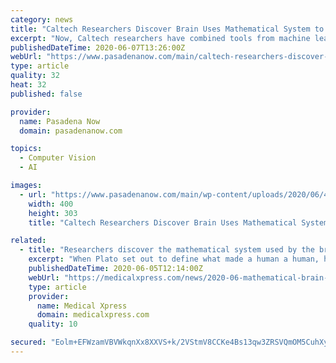 ```yaml
---
category: news
title: "Caltech Researchers Discover Brain Uses Mathematical System to Organize What You See"
excerpt: "Now, Caltech researchers have combined tools from machine learning and neuroscience to discover that the brain uses a mathematical system to organize visual objects according to their principal components."
publishedDateTime: 2020-06-07T13:26:00Z
webUrl: "https://www.pasadenanow.com/main/caltech-researchers-discover-brain-uses-mathematical-system-to-organize-what-you-see/"
type: article
quality: 32
heat: 32
published: false

provider:
  name: Pasadena Now
  domain: pasadenanow.com

topics:
  - Computer Vision
  - AI

images:
  - url: "https://www.pasadenanow.com/main/wp-content/uploads/2020/06/41586_2020_2350_Fig4_crop.max828.jpg"
    width: 400
    height: 303
    title: "Caltech Researchers Discover Brain Uses Mathematical System to Organize What You See"

related:
  - title: "Researchers discover the mathematical system used by the brain to organize visual objects"
    excerpt: "When Plato set out to define what made a human a human, he settled on two primary characteristics: We do not have feathers, and we are bipedal (walking upright on two legs). Plato's characterization may not encompass all of what identifies a human,"
    publishedDateTime: 2020-06-05T12:14:00Z
    webUrl: "https://medicalxpress.com/news/2020-06-mathematical-brain-visual.html"
    type: article
    provider:
      name: Medical Xpress
      domain: medicalxpress.com
    quality: 10

secured: "Eolm+EFWzamVBVWkqnXx8XXVS+k/2VStmV8CCKe4Bs13qw3ZRSVQmOM5CuhXy1/zkZOeJHAqC8Ji1b38rGcYANrWMi9ZodK4JYMbHpTnXSCsweekzx6t9U1zznVHBTh4Vs+LjUuXD/GZajvHNjpLHZrf/1z97BvkJ/DwrrFS9awkx7Z0b4FXWZw2jhP7l4G2ScMnygzauu1hENIGs/uVUAmW0AYIU3A7IkUeQcQdO6WZU7cdAsd5wD1JA0iF2CfU1FoP3pqZqndrwLyZyfXiQFarA0qN1CG7tnEU3bdGK4CpveEYtRR5wJtQP3VzHt1wyUy3+MN147KcaFt1bnwTY79WogAxjjoM6rfbzuzLgLvk5Dvfi+gP9WPUfpY/OBrNd2dcPOzduRvfkCeI1UUH1NWgUuCd/MAycykKnARH/pHWZgYCzQtvMamnEdBJlwYxiCbKfS6hCaaNiwnkAAG17vskXPEgS3XmftVnYGCfRBA=;+TG0BBg4Nm/0MGceAY2RGw=="
---
```


